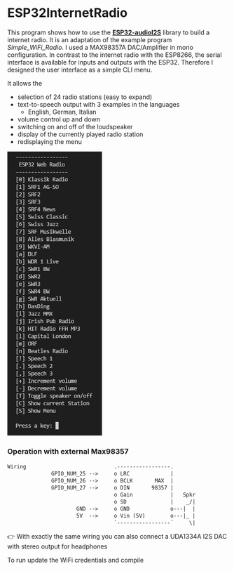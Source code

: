 # ESP32InternetRadio

This program shows how to use the [**ESP32-audioI2S**](https://github.com/schreibfaul1?tab=repositories) library to build a internet radio. 
It is an adaptation of the example program *Simple_WiFi_Radio*.
I used a MAX98357A DAC/Amplifier in mono configuration.
In contrast to the internet radio with the ESP8266, the serial 
interface is available for inputs and outputs with the ESP32. 
Therefore I designed the user interface as a simple CLI menu. 

It allows the

 * selection of 24 radio stations (easy to expand)
 * text-to-speech output with 3 examples in the languages 
   * English, German, Italian
 * volume control up and down
 * switching on and off of the loudspeaker 
 * display of the currently played radio station
 * redisplaying the menu

 ![CLI-Menu](images/cli.jpg)

### Operation with external Max98357
 ```
 Wiring                            .-----------------. 
               GPIO_NUM_25 -->     o LRC             |  
               GPIO_NUM_26 -->     o BCLK       MAX  |
               GPIO_NUM_27 -->     o DIN       98357 |
                                   o Gain            |   Spkr
                                   o SD              |    _/|
                       GND -->     o GND             o---|  |
                       5V  -->     o Vin (5V)        o---|_ |
                                   `-----------------´     \|
  ```
👉 With exactly the same wiring you can also connect a 
                 UDA1334A I2S DAC with stereo output for headphones

 To run update the WiFi credentials and compile
